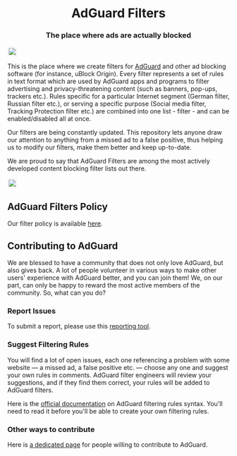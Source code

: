 &nbsp;
<h1 align="center">AdGuard Filters</h1>
<h3 align="center">The place where ads are actually blocked</h3>

<img src="https://cdn.adguard.com/public/Adguard/Github/adguard_filters.png" style="border: 1px solid #efefef; padding: 2px;" />
</p>

This is the place where we create filters for [AdGuard](https://adguard.com/) and other ad blocking software (for instance, uBlock Origin). Every filter represents a set of rules in text format which are used by AdGuard apps and programs to filter advertising and privacy-threatening content (such as banners, pop-ups, trackers etc.). Rules specific for a particular Internet segment (German filter, Russian filter etc.), or serving a specific purpose (Social media filter, Tracking Protection filter etc.) are combined into one list - filter - and can be enabled/disabled all at once.

Our filters are being constantly updated. This repository lets anyone draw our attention to anything from a missed ad to a false positive, thus helping us to modify our filters, make them better and keep up-to-date.

We are proud to say that AdGuard Filters are among the most actively developed content blocking filter lists out there.

<img src="https://cdn.adguard.com/public/Adguard/Github/adguard_filters_strong.png" style="border: 1px solid #efefef; padding: 2px;" />

## AdGuard Filters Policy

Our filter policy is available [here](https://kb.adguard.com/en/general/adguard-filter-policy).

## Contributing to AdGuard

We are blessed to have a community that does not only love AdGuard, but also gives back. A lot of people volunteer in various ways to make other users' experience with AdGuard better, and you can join them! We, on our part, can only be happy to reward the most active members of the community. So, what can you do?

### Report Issues

To submit a report, please use this [reporting tool](https://agrd.io/report).

### Suggest Filtering Rules

You will find a lot of open issues, each one referencing a problem with some website — a missed ad, a false positive etc. — choose any one and suggest your own rules in comments. AdGuard filter engineers will review your suggestions, and if they find them correct, your rules will be added to AdGuard filters.

Here is the [official documentation](https://kb.adguard.com/en/general/how-to-create-your-own-ad-filters) on AdGuard filtering rules syntax. You'll need to read it before you'll be able to create your own filtering rules.

### Other ways to contribute

Here is [a dedicated page](https://adguard.com/en/contribute.html) for people willing to contribute to AdGuard.
